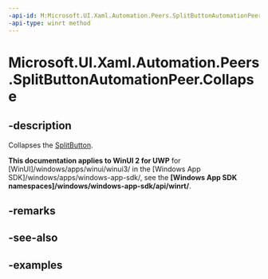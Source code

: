 ```yaml
---
-api-id: M:Microsoft.UI.Xaml.Automation.Peers.SplitButtonAutomationPeer.Collapse
-api-type: winrt method
---
```


# Microsoft.UI.Xaml.Automation.Peers.SplitButtonAutomationPeer.Collapse

<!--
public void Collapse ();
-->

## -description

Collapses the [SplitButton](../microsoft.ui.xaml.controls/splitbutton.md).

**This documentation applies to WinUI 2 for UWP** for [WinUI]/windows/apps/winui/winui3/ in the [Windows App SDK]/windows/apps/windows-app-sdk/, see the **[Windows App SDK namespaces]/windows/windows-app-sdk/api/winrt/**.

## -remarks

## -see-also

## -examples

